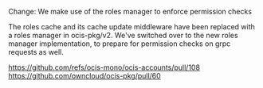 Change: We make use of the roles manager to enforce permission checks

The roles cache and its cache update middleware have been replaced with a roles manager in ocis-pkg/v2. We've switched
over to the new roles manager implementation, to prepare for permission checks on grpc requests as well.

https://github.com/refs/ocis-mono/ocis-accounts/pull/108
https://github.com/owncloud/ocis-pkg/pull/60
